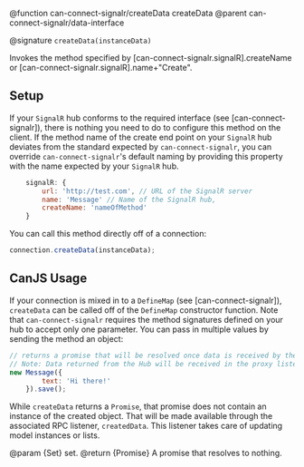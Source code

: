 @function can-connect-signalr/createData createData
@parent can-connect-signalr/data-interface

@signature `createData(instanceData)`

Invokes the method specified by [can-connect-signalr.signalR].createName or
[can-connect-signalr.signalR].name+"Create".

## Setup 
If your `SignalR` hub conforms to the required interface (see [can-connect-signalr]), there is nothing you need to 
do to configure this method on the client. If the method name of the create end point on your `SignalR` hub deviates from
the standard expected by `can-connect-signalr`, you can override `can-connect-signalr`'s default naming by providing
this property with the name expected by your `SignalR` hub.

```js
    signalR: {
        url: 'http://test.com', // URL of the SignalR server
        name: 'Message' // Name of the SignalR hub,
        createName: 'nameOfMethod'
    }
```

You can call this method directly off of a connection:

```js
connection.createData(instanceData);
```

## CanJS Usage

If your connection is mixed in to a `DefineMap` (see [can-connect-signalr]), `createData` can be called off of the 
`DefineMap` constructor function. Note that `can-connect-signalr` requires the method signatures
defined on your hub to accept only one parameter. You can pass in multiple values by sending the method
an object:

```js
// returns a promise that will be resolved once data is received by the Hub.
// Note: Data returned from the Hub will be received in the proxy listener.
new Message({
		text: 'Hi there!'
	}).save();
```

While `createData` returns a `Promise`, that promise does not contain an instance of the created object. That 
will be made available through the associated RPC listener, `createdData`. This listener takes care of updating
model instances or lists.

@param {Set} set.
@return {Promise<Object>} A promise that resolves to nothing.

    
